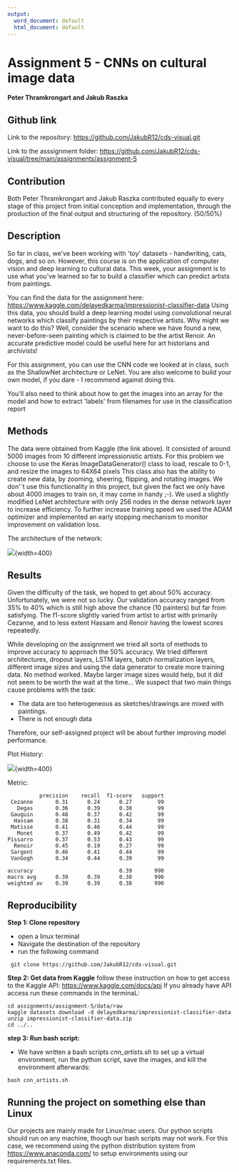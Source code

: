 ```yaml
---
output:
  word_document: default
  html_document: default
---
```

Assignment 5 - CNNs on cultural image data
==============================
**Peter Thramkrongart and Jakub Raszka**

##	Github link

Link to the repository: https://github.com/JakubR12/cds-visual.git

Link to the asssignment folder: https://github.com/JakubR12/cds-visual/tree/main/assignments/assignment-5

## Contribution

Both Peter Thramkrongart and Jakub Raszka contributed equally to every stage of this project from initial conception and implementation, through the production of the final output and structuring of the repository. (50/50%)

##  Description

So far in class, we've been working with 'toy' datasets - handwriting, cats, dogs, and so on. However, this course is on the application of computer vision and deep learning to cultural data. This week, your assignment is to use what you've learned so far to build a classifier which can predict artists from paintings.

You can find the data for the assignment here: https://www.kaggle.com/delayedkarma/impressionist-classifier-data
Using this data, you should build a deep learning model using convolutional neural networks which classify paintings by their respective artists. Why might we want to do this? Well, consider the scenario where we have found a new, never-before-seen painting which is claimed to be the artist Renoir. An accurate predictive model could be useful here for art historians and archivists!

For this assignment, you can use the CNN code we looked at in class, such as the ShallowNet architecture or LeNet. You are also welcome to build your own model, if you dare - I recommend against doing this.

You'll also need to think about how to get the images into an array for the model and how to extract 'labels' from filenames for use in the classification report


## Methods

The data were obtained from Kaggle (the link above). It consisted of around 5000 images from 10 different impressionistic artists. For this problem we choose to use the Keras ImageDataGenerator() class to load, rescale to 0-1, and resize the images to 64X64 pixels This class also has the ability to create new data, by zooming, sheering, flipping, and rotating images. We don'´t use this functionality in this project, but given the fact we only have about 4000 images to train on, it may come in handy ;-). We used a slightly modified LeNet architecture with only 256 nodes in the dense network layer to increase efficiency. To further increase training speed we used the ADAM optimizer and implemented an early stopping mechanism to monitor improvement on validation loss.

The architecture of the network:

![](./models/model_architecture.png){width=400}

## Results

Given the difficulty  of the task, we hoped to get about 50% accuracy. Unfortunately, we were not so lucky. Our validation accuracy ranged from 35% to 40% which is still high above the chance (10 painters) but far from satisfying. The f1-score slightly varied from artist to artist with primarily Cezanne, and to less extent Hassam and Renoir having the lowest scores repeatedly.

While developing on the assignment we tried all sorts of methods to improve accuracy to approach the 50% accuracy. We tried different architectures, dropout layers, LSTM layers, batch normalization layers, different image sizes and using the data generator to create more training data. No method worked. Maybe larger image sizes would help, but it did not seem to be worth the wait at the time... We suspect that two main things cause problems with the task:
  
- The data are too heterogeneous as sketches/drawings are mixed with paintings. 
- There is not enough data

Therefore, our self-assigned project will be about further improving model performance. 

Plot History:

![](./models/history_plot.png){width=400}

Metric:

              precision    recall  f1-score   support
     Cezanne       0.31      0.24      0.27        99
       Degas       0.36      0.39      0.38        99
     Gauguin       0.48      0.37      0.42        99
      Hassam       0.38      0.31      0.34        99
     Matisse       0.41      0.46      0.44        99
       Monet       0.37      0.49      0.42        99
    Pissarro       0.37      0.53      0.43        99
      Renoir       0.45      0.19      0.27        99
     Sargent       0.46      0.41      0.44        99
     VanGogh       0.34      0.44      0.39        99

    accuracy                           0.39       990
    macro avg      0.39      0.39      0.38       990
    weighted av    0.39      0.39      0.38       990




## Reproducibility

**Step 1: Clone repository**  
- open a linux terminal
- Navigate the destination of the repository
- run the following command  
```console
 git clone https://github.com/JakubR12/cds-visual.git
```

**Step 2: Get data from Kaggle**
follow these instruction on how to get access to the Kaggle API:
https://www.kaggle.com/docs/api
If you already have API access run these commands in the terminaL:
```console
cd assignments/assignment-5/data/raw
kaggle datasets download -d delayedkarma/impressionist-classifier-data
unzip impressionist-classifier-data.zip
cd ../..
```

**step 3: Run bash script:**  
- We have written a bash scripts _cnn_artists.sh_ to set up a virtual environment, run the python script, save the images, and kill the environment afterwards:  
```console
bash cnn_artists.sh
```  

## Running the project on something else than Linux
Our projects are mainly made for Linux/mac users. Our python scripts should run on any machine, though our bash scripts may not work. For this case, we recommend using the python distribution system from https://www.anaconda.com/ to setup environments using our requirements.txt files.
